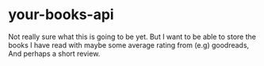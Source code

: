 # your-books-api

Not really sure what this is going to be yet.
But I want to be able to store the books I have read with maybe some average rating from (e.g) goodreads,
And perhaps a short review. 
